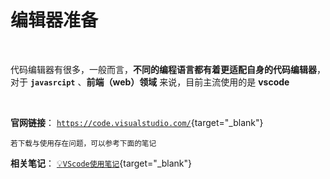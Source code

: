 # 编辑器准备

<br/>

代码编辑器有很多，一般而言，**不同的编程语言都有着更适配自身的代码编辑器**，对于 **`javasrcipt`** 、**前端（web）领域** 来说，目前主流使用的是 **vscode**  

<!-- ![](/image/202401071432.png) -->

<br/>



**官网链接**： [`https://code.visualstudio.com/`](https://code.visualstudio.com/){target="_blank"}  

<small>若下载与使用存在问题，可以参考下面的笔记</small>

**相关笔记**：  [💡`VScode使用笔记`](../../vscode/00%20简述){target="_blank"}


